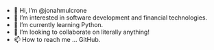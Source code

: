- 👋 Hi, I’m @jonahmulcrone
- 👀 I’m interested in software development and financial technologies.
- 🌱 I’m currently learning Python.
- 💞️ I’m looking to collaborate on literally anything!
- 📫 How to reach me ... GitHub.

<!---
jonahmulcrone/jonahmulcrone is a ✨ special ✨ repository because its `README.md` (this file) appears on your GitHub profile.
You can click the Preview link to take a look at your changes.
--->
